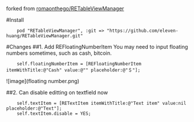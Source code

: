 forked from [romaonthego/RETableViewManager](https://github.com/romaonthego/RETableViewManager)

#Install

		pod "RETableViewManager", :git => "https://github.com/eleven-huang/RETableViewManager.git"
		
#Changes
##1. Add REFloatingNumberItem
You may need to input floating numbers sometimes, such as cash, bitcoin.
		
		
		self.floatingNumberItem = [REFloatingNumberItem itemWithTitle:@"Cash" value:@"" placeholder:@"＄"];

![image](floating number.png)

##2. Can disable editting on textfield now


		self.textItem = [RETextItem itemWithTitle:@"Text item" value:nil placeholder:@"Text"];
		self.textItem.disable = YES;